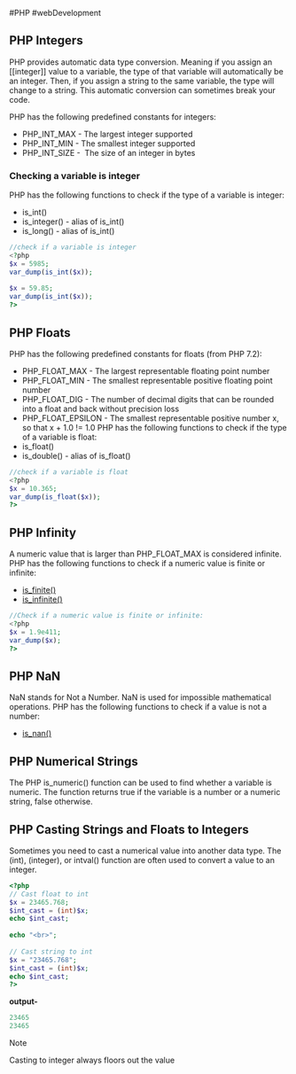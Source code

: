 #PHP #webDevelopment 

## PHP Integers

PHP provides automatic data type conversion. Meaning if you assign an [[integer]] value to a variable, the type of that variable will automatically be an integer. Then, if you assign a string to the same variable, the type will change to a string.
This automatic conversion can sometimes break your code.

PHP has the following predefined constants for integers:
- PHP_INT_MAX - The largest integer supported
- PHP_INT_MIN - The smallest integer supported
- PHP_INT_SIZE -  The size of an integer in bytes
### Checking a variable is integer
PHP has the following functions to check if the type of a variable is integer:
- is_int()
- is_integer() - alias of is_int()
- is_long() - alias of is_int()
```php
//check if a variable is integer
<?php  
$x = 5985;  
var_dump(is_int($x));  
  
$x = 59.85;  
var_dump(is_int($x));  
?>
```

## PHP Floats
PHP has the following predefined constants for floats (from PHP 7.2):
- PHP_FLOAT_MAX - The largest representable floating point number
- PHP_FLOAT_MIN - The smallest representable positive floating point number
- PHP_FLOAT_DIG - The number of decimal digits that can be rounded into a float and back without precision loss
- PHP_FLOAT_EPSILON - The smallest representable positive number x, so that x + 1.0 != 1.0
PHP has the following functions to check if the type of a variable is float:
- is_float()
- is_double() - alias of is_float()
```php
//check if a variable is float
<?php  
$x = 10.365;  
var_dump(is_float($x));  
?>
```
## PHP Infinity
A numeric value that is larger than PHP_FLOAT_MAX is considered infinite.
PHP has the following functions to check if a numeric value is finite or infinite:

- [is_finite()](https://www.w3schools.com/php/func_math_is_finite.asp)
- [is_infinite()](https://www.w3schools.com/php/func_math_is_infinite.asp)

```php
//Check if a numeric value is finite or infinite:
<?php  
$x = 1.9e411;  
var_dump($x);  
?>
```

## PHP NaN

NaN stands for Not a Number.
NaN is used for impossible mathematical operations.
PHP has the following functions to check if a value is not a number:
- [is_nan()](https://www.w3schools.com/php/func_math_is_nan.asp)
## PHP Numerical Strings

The PHP is_numeric() function can be used to find whether a variable is numeric. The function returns true if the variable is a number or a numeric string, false otherwise.

## PHP Casting Strings and Floats to Integers

Sometimes you need to cast a numerical value into another data type.
The (int), (integer), or intval() function are often used to convert a value to an integer.

```php
<?php  
// Cast float to int  
$x = 23465.768;  
$int_cast = (int)$x;  
echo $int_cast;  
  
echo "<br>";  
  
// Cast string to int  
$x = "23465.768";  
$int_cast = (int)$x;  
echo $int_cast;  
?>
```
**output-**
```php
23465  
23465
```

>[!Note]
>Casting to integer always floors out the value
